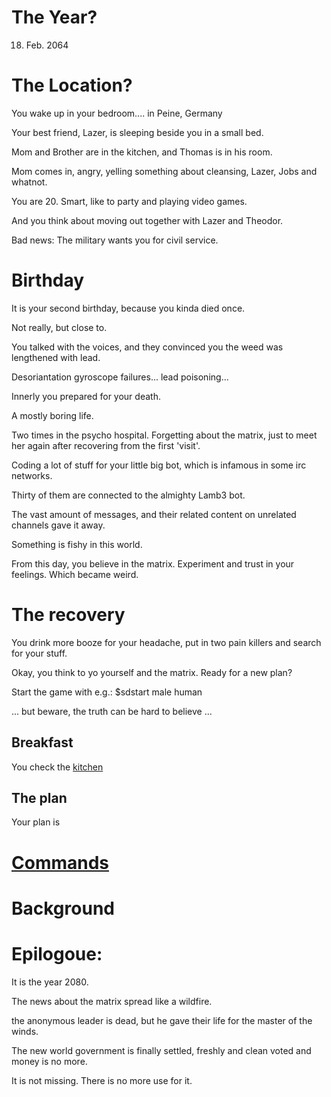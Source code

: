 # The Year?

18. Feb. 2064


# The Location?

You wake up in your bedroom.... in Peine, Germany

Your best friend, Lazer, is sleeping beside you in a small bed.

Mom and Brother are in the kitchen, and Thomas is in his room.

Mom comes in, angry, yelling something about cleansing, Lazer, Jobs and whatnot.

You are 20. Smart, like to party and playing video games.

And you think about moving out together with Lazer and Theodor.

Bad news: The military wants you for civil service.





# Birthday

It is your second birthday, because you kinda died once.

Not really, but close to.

You talked with the voices, and they convinced you the weed was lengthened with lead.

Desoriantation gyroscope failures... lead poisoning...

Innerly you prepared for your death.

A mostly boring life.

Two times in the psycho hospital. Forgetting about the matrix, just to meet her again after recovering from the first 'visit'.

Coding a lot of stuff for your little big bot, which is infamous in some irc networks.

Thirty of them are connected to the almighty Lamb3 bot.

The vast amount of messages, and their related content on unrelated channels gave it away.

Something is fishy in this world.

From this day, you believe in the matrix. Experiment and trust in your feelings. Which became weird.


# The recovery

You drink more booze for your headache, put in two pain killers and search for your stuff.

Okay, you think to yo yourself and the matrix. Ready for a new plan?

Start the game with e.g.: $sdstart male human

... but beware, the truth can be hard to believe ...

## Breakfast

You check the [kitchen]() 

## The plan

Your plan is 

# [Commands](COMMANDS.md)



# Background




# Epilogoue:

It is the year 2080.

The news about the matrix spread like a wildfire.

the anonymous leader is dead, but he gave their life for the master of the winds.

The new world government is finally settled, freshly and clean voted and money is no more.

It is not missing. There is no more use for it.



